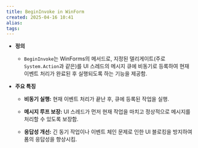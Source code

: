 ```yaml
---
title: BeginInvoke in WinForm
created: 2025-04-16 10:41
alias:
tags:
---
```

- **정의**
    
    - `BeginInvoke`는 WinForms의 메서드로, 지정된 델리게이트(주로 `System.Action`과 같은)를 UI 스레드의 메시지 큐에 비동기로 등록하여 현재 이벤트 처리가 완료된 후 실행되도록 하는 기능을 제공함.
        
- **주요 특징**
    
    - **비동기 실행:** 현재 이벤트 처리가 끝난 후, 큐에 등록된 작업을 실행.
        
    - **메시지 루프 보장:** UI 스레드가 먼저 현재 작업을 마치고 정상적으로 메시지를 처리할 수 있도록 보장함.
        
    - **응답성 개선:** 긴 동기 작업이나 이벤트 체인 문제로 인한 UI 블로킹을 방지하여 폼의 응답성을 향상시킴.


